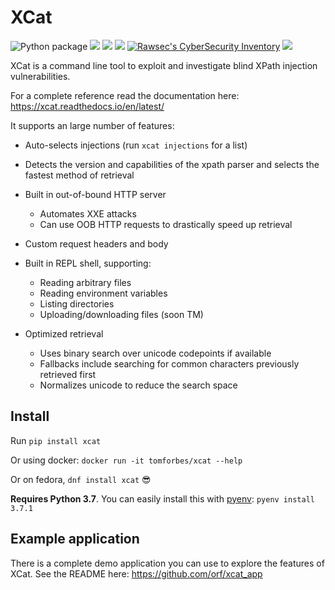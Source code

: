 # XCat

![Python package](https://github.com/orf/xcat/workflows/Python%20package/badge.svg)
![](https://img.shields.io/pypi/v/xcat.svg)
![](https://img.shields.io/pypi/l/xcat.svg)
![](https://img.shields.io/pypi/pyversions/xcat.svg)
[![Rawsec's CyberSecurity Inventory](https://inventory.rawsec.ml/img/badges/Rawsec-inventoried-FF5050_flat.svg)](https://inventory.rawsec.ml/)
[![](https://images.microbadger.com/badges/image/tomforbes/xcat.svg)](https://microbadger.com/images/tomforbes/xcat)

XCat is a command line tool to exploit and investigate blind XPath injection vulnerabilities.

For a complete reference read the documentation here: https://xcat.readthedocs.io/en/latest/

It supports an large number of features:

- Auto-selects injections (run `xcat injections` for a list)

- Detects the version and capabilities of the xpath parser and
  selects the fastest method of retrieval

- Built in out-of-bound HTTP server
    - Automates XXE attacks
    - Can use OOB HTTP requests to drastically speed up retrieval

- Custom request headers and body

- Built in REPL shell, supporting:
    - Reading arbitrary files
    - Reading environment variables
    - Listing directories
    - Uploading/downloading files (soon TM)

- Optimized retrieval
    - Uses binary search over unicode codepoints if available
    - Fallbacks include searching for common characters previously retrieved first
    - Normalizes unicode to reduce the search space

## Install

Run `pip install xcat`

Or using docker: `docker run -it tomforbes/xcat --help`

Or on fedora, `dnf install xcat` 😎

**Requires Python 3.7**. You can easily install this with [pyenv](https://github.com/pyenv/pyenv):
`pyenv install 3.7.1`

## Example application

There is a complete demo application you can use to explore the features of XCat.
See the README here: https://github.com/orf/xcat_app

